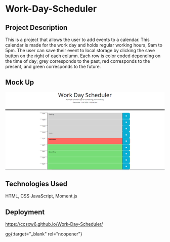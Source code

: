 # Work-Day-Scheduler

## Project Description
This is a project that allows the user to add events to a calendar. This calendar is made for the work day and holds regular working hours, 9am to 5pm. The user can save their event to local storage by clicking the save button on the right of each column. Each row is color coded depending on the time of day; grey corresponds to the past, red corresponds to the present, and green corresponds to the future. 

## Mock Up
![Page Image](Schedulerpic.PNG)

## Technologies Used
HTML, CSS JavaScript, Moment.js

## Deployment

https://ccsxw6.github.io/Work-Day-Scheduler/

[go](https://ccsxw6.github.io/Work-Day-Scheduler/){:target="_blank" rel="noopener"}


